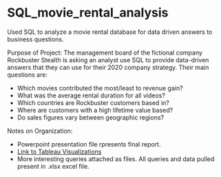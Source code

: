 # SQL_movie_rental_analysis
Used SQL to analyze a movie rental database for data driven answers to business questions. 

Purpose of Project:
The management board of the fictional company Rockbuster Stealth is asking an analyst use SQL to provide data-driven answers that they can use for their 2020 company strategy. 
Their main questions are:

* Which movies contributed the most/least to revenue gain?
* What was the average rental duration for all videos?
* Which countries are Rockbuster customers based in?
* Where are customers with a high lifetime value based?
* Do sales figures vary between geographic regions?

Notes on Organization:
* Powerpoint presentation file rpresents final report. 
* [Link to Tableau Visualizations](https://public.tableau.com/views/K_Irish3_10PresentingSQLResults/CustomersbyCountry?:language=en-US&publish=yes&:display_count=n&:origin=viz_share_link![image](https://user-images.githubusercontent.com/36676024/131554004-bb76c368-f51e-4557-a0f5-eb60ce0d3625.png))
* More interesting queries attached as files. All queries and data pulled present in .xlsx excel file.
